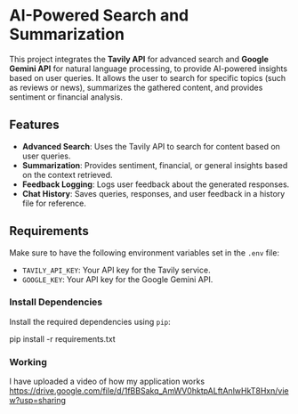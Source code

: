 # AI-Powered Search and Summarization

This project integrates the **Tavily API** for advanced search and **Google Gemini API** for natural language processing, to provide AI-powered insights based on user queries. It allows the user to search for specific topics (such as reviews or news), summarizes the gathered content, and provides sentiment or financial analysis.

## Features
- **Advanced Search**: Uses the Tavily API to search for content based on user queries.
- **Summarization**: Provides sentiment, financial, or general insights based on the context retrieved.
- **Feedback Logging**: Logs user feedback about the generated responses.
- **Chat History**: Saves queries, responses, and user feedback in a history file for reference.
  
## Requirements
Make sure to have the following environment variables set in the `.env` file:
- `TAVILY_API_KEY`: Your API key for the Tavily service.
- `GOOGLE_KEY`: Your API key for the Google Gemini API.

### Install Dependencies
Install the required dependencies using `pip`:

pip install -r requirements.txt


### Working
I have uploaded a video of how my application works
https://drive.google.com/file/d/1fBBSakq_AmWV0hktpALftAnlwHkT8Hxn/view?usp=sharing

